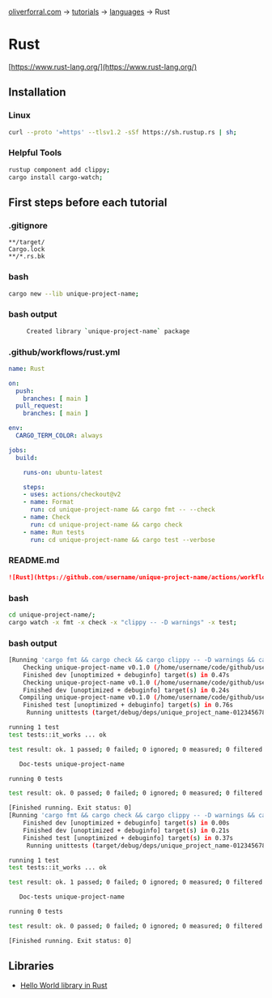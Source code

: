 [oliverforral.com](../../../README.md) -> [tutorials](../../README.md) -> [languages](../README.md) -> Rust

# Rust

[https://www.rust-lang.org/](https://www.rust-lang.org/)

## Installation

### Linux

```bash
curl --proto '=https' --tlsv1.2 -sSf https://sh.rustup.rs | sh;
```

### Helpful Tools

```bash
rustup component add clippy;
cargo install cargo-watch;
```

## First steps before each tutorial

### .gitignore

```gitignore
**/target/
Cargo.lock
**/*.rs.bk

```

### bash

```bash
cargo new --lib unique-project-name;
```

### bash output

```bash
     Created library `unique-project-name` package
```

### .github/workflows/rust.yml

```yaml
name: Rust

on:
  push:
    branches: [ main ]
  pull_request:
    branches: [ main ]

env:
  CARGO_TERM_COLOR: always

jobs:
  build:

    runs-on: ubuntu-latest

    steps:
    - uses: actions/checkout@v2
    - name: Format
      run: cd unique-project-name && cargo fmt -- --check
    - name: Check
      run: cd unique-project-name && cargo check
    - name: Run tests
      run: cd unique-project-name && cargo test --verbose

```

### README.md

```markdown
![Rust](https://github.com/username/unique-project-name/actions/workflows/rust.yml/badge.svg?branch=main)
```

### bash

```bash
cd unique-project-name/;
cargo watch -x fmt -x check -x "clippy -- -D warnings" -x test;
```

### bash output

```bash
[Running 'cargo fmt && cargo check && cargo clippy -- -D warnings && cargo test']
    Checking unique-project-name v0.1.0 (/home/username/code/github/username/repo-name/unique-project-name)
    Finished dev [unoptimized + debuginfo] target(s) in 0.47s
    Checking unique-project-name v0.1.0 (/home/username/code/github/username/repo-name/unique-project-name)
    Finished dev [unoptimized + debuginfo] target(s) in 0.24s
   Compiling unique-project-name v0.1.0 (/home/username/code/github/username/repo-name/unique-project-name)
    Finished test [unoptimized + debuginfo] target(s) in 0.76s
     Running unittests (target/debug/deps/unique_project_name-0123456789abcdef)

running 1 test
test tests::it_works ... ok

test result: ok. 1 passed; 0 failed; 0 ignored; 0 measured; 0 filtered out; finished in 0.00s

   Doc-tests unique-project-name

running 0 tests

test result: ok. 0 passed; 0 failed; 0 ignored; 0 measured; 0 filtered out; finished in 0.00s

[Finished running. Exit status: 0]
[Running 'cargo fmt && cargo check && cargo clippy -- -D warnings && cargo test']
    Finished dev [unoptimized + debuginfo] target(s) in 0.00s
    Finished dev [unoptimized + debuginfo] target(s) in 0.21s
    Finished test [unoptimized + debuginfo] target(s) in 0.37s
     Running unittests (target/debug/deps/unique_project_name-0123456789abcdef)

running 1 test
test tests::it_works ... ok

test result: ok. 1 passed; 0 failed; 0 ignored; 0 measured; 0 filtered out; finished in 0.00s

   Doc-tests unique-project-name

running 0 tests

test result: ok. 0 passed; 0 failed; 0 ignored; 0 measured; 0 filtered out; finished in 0.00s

[Finished running. Exit status: 0]
```

## Libraries

- [Hello World library in Rust](../../libraries/hello-world/rust/README.md)
